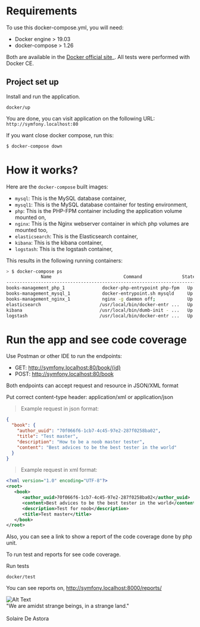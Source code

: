 # Requirements

To use this docker-compose.yml, you will need:

- Docker engine > 19.03
- docker-compose > 1.26

Both are available in the [Docker official site](https://docs.docker.com/install/)_. All tests were performed with Docker CE.

## Project set up

Install and run the application.
```
docker/up
```

You are done, you can visit application on the following URL: `http://symfony.localhost:80`

If you want close docker compose, run this:

```bash
$ docker-compose down
```

# How it works?

Here are the `docker-compose` built images:

* `mysql`: This is the MySQL database container,
* `mysql1`: This is the MySQL database container for testing environment,
* `php`: This is the PHP-FPM container including the application volume mounted on,
* `nginx`: This is the Nginx webserver container in which php volumes are mounted too,
* `elasticsearch`: This is the Elasticsearch container,
* `kibana`: This is the kibana container,
* `logstash`: This is the logstash container,

This results in the following running containers:

```bash
> $ docker-compose ps
             Name                           Command               State                 Ports
-----------------------------------------------------------------------------------------------------------
books-management_php_1              docker-php-entrypoint php-fpm   Up              9000/tcp            
books-management_mysql_1            docker-entrypoint.sh mysqld     Up              3306/tcp, 33060/tcp
books-management_nginx_1            nginx -g daemon off;            Up              0.0.0.0:80->80/tcp
elasticsearch                      /usr/local/bin/docker-entr ...   Up              0.0.0.0:9200->9200/tcp, 9300/tcp 
kibana                             /usr/local/bin/dumb-init - ...   Up              0.0.0.0:81->5601/tcp             
logstash                           /usr/local/bin/docker-entr ...   Up              5044/tcp, 9600/tcp   
```

# Run the app and see code coverage

Use Postman or other IDE to run the endpoints:
* GET: http://symfony.localhost:80/book/{id}
* POST: http://symfony.localhost:80/book

Both endpoints can accept request and resource in JSON/XML format

Put correct content-type header: application/xml or application/json

> Example request in json format:

```json
{
  "book": {    
    "author_uuid": "70f066f6-1cb7-4c45-97e2-287f0258ba02",
    "title": "Test master",
    "description": "How to be a noob master tester",
    "content": "Best advices to be the best tester in the world"
  }
}
```
> Example request in xml format:
```xml
<?xml version="1.0" encoding="UTF-8"?>
<root>
   <book>
      <author_uuid>70f066f6-1cb7-4c45-97e2-287f0258ba02</author_uuid>
      <content>Best advices to be the best tester in the world</content>
      <description>Test for noob</description>
      <title>Test master</title>
   </book>
</root>
```

Also, you can see a link to show a report of the code coverage done by php unit.

To run test and reports for see code coverage.

Run tests
```
docker/test
```

You can see reports on, http://symfony.localhost:8000/reports/


![Alt Text](https://64.media.tumblr.com/723987e60ebfffeb744f84fa92e52245/tumblr_neglojBBbo1sx56xso1_400.gif)
<br>
"We are amidst strange beings, in a strange land."
<br><br>
Solaire De Astora